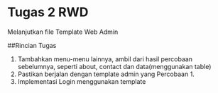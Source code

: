 # Tugas 2 RWD
Melanjutkan file Template Web Admin

##Rincian Tugas
1. Tambahkan menu-menu lainnya, ambil dari hasil percobaan sebelumnya, seperti about, contact dan data(menggunakan table) 
2. Pastikan berjalan dengan template admin yang Percobaan 1. 
3. Implementasi Login menggunakan template
